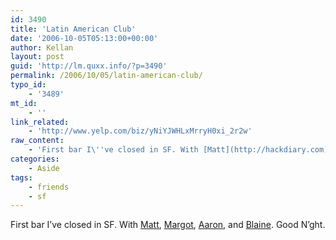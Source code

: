 ```yaml
---
id: 3490
title: 'Latin American Club'
date: '2006-10-05T05:13:00+00:00'
author: Kellan
layout: post
guid: 'http://lm.quxx.info/?p=3490'
permalink: /2006/10/05/latin-american-club/
typo_id:
    - '3489'
mt_id:
    - ''
link_related:
    - 'http://www.yelp.com/biz/yNiYJWHLxMrryH0xi_2r2w'
raw_content:
    - 'First bar I\''ve closed in SF. With [Matt](http://hackdiary.com), [Margot](http://catsarebetter.resist.ca/), [Aaron](http://aaronland.info), and [Blaine](http://romeda.org).  Good N\''ght.'
categories:
    - Aside
tags:
    - friends
    - sf
---
```


First bar I’ve closed in SF. With [Matt](http://hackdiary.com), [Margot](http://catsarebetter.resist.ca/), [Aaron](http://aaronland.info), and [Blaine](http://romeda.org). Good N’ght.